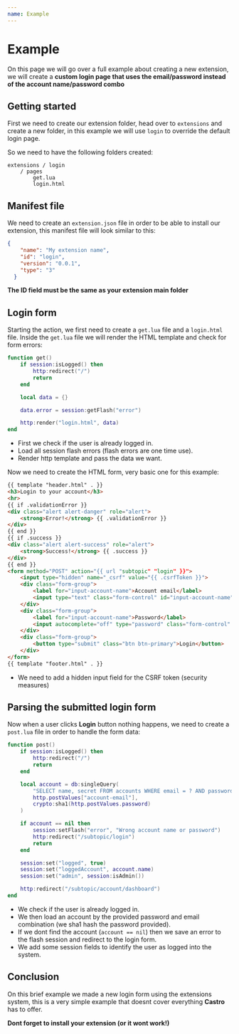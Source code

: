 ```yaml
---
name: Example
---
```


# Example

On this page we will go over a full example about creating a new extension, we will create a **custom login page that uses the email/password instead of the account name/password combo**

## Getting started

First we need to create our extension folder, head over to `extensions` and create a new folder, in this example we will use `login` to override the default login page.

So we need to have the following folders created:

```
extensions / login
    / pages
        get.lua
        login.html
```

## Manifest file

We need to create an `extension.json` file in order to be able to install our extension, this manifest file will look similar to this:

```json
{
    "name": "My extension name",
    "id": "login",
    "version": "0.0.1",
    "type": "3"
  }
```

**The ID field must be the same as your extension main folder**

## Login form

Starting the action, we first need to create a `get.lua` file and a `login.html` file. Inside the `get.lua` file we will render the HTML template and check for form errors:

```lua
function get()
    if session:isLogged() then
        http:redirect("/")
        return
    end

    local data = {}

    data.error = session:getFlash("error")

    http:render("login.html", data)
end
```

- First we check if the user is already logged in.
- Load all session flash errors (flash errors are one time use).
- Render http template and pass the data we want.

Now we need to create the HTML form, very basic one for this example:

```html
{{ template "header.html" . }}
<h3>Login to your account</h3>
<hr>
{{ if .validationError }}
<div class="alert alert-danger" role="alert">
    <strong>Error!</strong> {{ .validationError }}
</div>
{{ end }}
{{ if .success }}
<div class="alert alert-success" role="alert">
    <strong>Success!</strong> {{ .success }}
</div>
{{ end }}
<form method="POST" action="{{ url "subtopic" "login" }}">
    <input type="hidden" name="_csrf" value="{{ .csrfToken }}">
    <div class="form-group">
        <label for="input-account-name">Account email</label>
        <input type="text" class="form-control" id="input-account-name" name="account-email" placeholder="Account email">
    </div>
    <div class="form-group">
        <label for="input-account-name">Password</label>
        <input autocomplete="off" type="password" class="form-control" id="input-password" name="password" placeholder="Password">
    </div>
    <div class="form-group">
        <button type="submit" class="btn btn-primary">Login</button>
    </div>
</form>
{{ template "footer.html" . }} 
```

- We need to add a hidden input field for the CSRF token (security measures)

## Parsing the submitted login form

Now when a user clicks **Login** button nothing happens, we need to create a `post.lua` file in order to handle the form data:

```lua
function post()
    if session:isLogged() then
        http:redirect("/")
        return
    end

    local account = db:singleQuery(
        "SELECT name, secret FROM accounts WHERE email = ? AND password = ?", 
        http.postValues["account-email"], 
        crypto:sha1(http.postValues.password)
    )

    if account == nil then
        session:setFlash("error", "Wrong account name or password")
        http:redirect("/subtopic/login")
        return
    end

    session:set("logged", true)
    session:set("loggedAccount", account.name)
    session:set("admin", session:isAdmin())

    http:redirect("/subtopic/account/dashboard")
end
```

- We check if the user is already logged in.
- We then load an account by the provided password and email combination (we sha1 hash the password provided).
- If we dont find the account (`account == nil`) then we save an error to the flash session and redirect to the login form.
- We add some session fields to identify the user as logged into the system.

## Conclusion

On this brief example we made a new login form using the extensions system, this is a very simple example that doesnt cover everything **Castro** has to offer.

**Dont forget to install your extension (or it wont work!)**